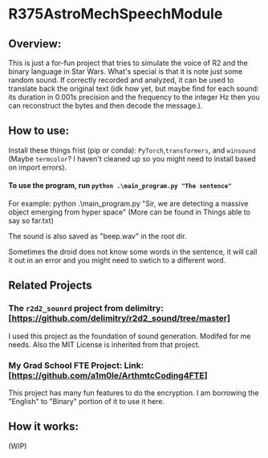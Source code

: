 # R375AstroMechSpeechModule

## Overview:
This is just a for-fun project that tries to simulate the voice of R2 and the binary language in Star Wars.
What's special is that it is note just some random sound. If correctly recorded and analyzed, it can be used to translate back the original text (idk how yet, but maybe find for each sound: its duration in 0.001s precision and the frequency to the integer Hz then you can reconstruct the bytes and then decode the message.).


## How to use:
Install these things frist (pip or conda):  `PyTorch`,`transformers`, and `winsound` (Maybe `termcolor`? I haven't cleaned up so you might need to install based on import errors).

#### To use the program, run `python .\main_program.py "The sentence"`

For example: python .\main_program.py "Sir, we are detecting a massive object emerging from hyper space" (More can be found in Things able to say so far.txt)

The sound is also saved as "beep.wav" in the root dir.

Sometimes the droid does not know some words in the sentence, it will call it out in an error and you might need to swtich to a different word.

## Related Projects
### The `r2d2_sounrd` project from delimitry: [https://github.com/delimitry/r2d2_sound/tree/master]

I used this project as the foundation of sound generation. Modifed for me needs. Also the MIT License is inherited from that project.


### My Grad School FTE Project: Link: [https://github.com/a1m0le/ArthmtcCoding4FTE]

This project has many fun features to do the encryption. I am borrowing the "English" to "Binary" portion of it to use it here.

## How it works:
(WIP)
